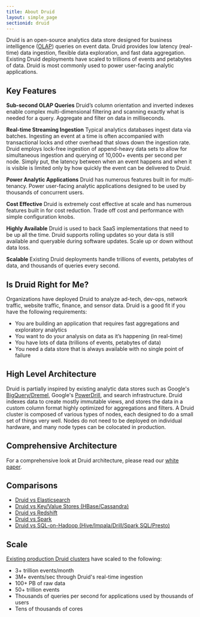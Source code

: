 ```yaml
---
title: About Druid
layout: simple_page
sectionid: druid
---
```


Druid is an open-source analytics data store designed for business intelligence
([OLAP](http://en.wikipedia.org/wiki/Online_analytical_processing))
queries on event data. Druid provides low latency (real-time) data
ingestion, flexible data exploration, and fast data aggregation. Existing Druid
deployments have scaled to trillions of events and petabytes of data. Druid is
most commonly used to power user-facing analytic applications.

## Key Features

**Sub-second OLAP Queries** Druid’s column orientation and inverted indexes enable
complex multi-dimensional filtering and scanning exactly what is needed for a
query. Aggregate and filter on data in milliseconds.

**Real-time Streaming Ingestion** Typical analytics databases ingest data via batches.
Ingesting an event at a time is often accompanied with transactional locks and
other overhead that slows down the ingestion rate. Druid employs lock-free
ingestion of append-heavy data sets to allow for simultaneous ingestion and
querying of 10,000+ events per second per node. Simply put, the latency between
when an event happens and when it is visible is limited only by how quickly the
event can be delivered to Druid.

**Power Analytic Applications** Druid has numerous features built in for multi-tenancy. Power user-facing analytic applications designed to be used by
thousands of concurrent users.

**Cost Effective** Druid is extremely cost effective at scale and has numerous features built in for cost reduction.
Trade off cost and performance with simple configuration knobs.

**Highly Available** Druid is used to back SaaS implementations that need to be
up all the time. Druid supports rolling updates so your data is still available and queryable during software
updates. Scale up or down without data loss.

**Scalable** Existing Druid deployments handle trillions of events, petabytes
of data, and thousands of queries every second.

## Is Druid Right for Me?

Organizations have deployed Druid to analyze ad-tech, dev-ops, network traffic,
website traffic, finance, and sensor data. Druid is a good fit
if you have the following requirements:

- You are building an application that requires fast aggregations and exploratory analytics
- You want to do your analysis on data as it’s happening (in real-time)
- You have lots of data (trillions of events, petabytes of data)
- You need a data store that is always available with no single point of failure

## High Level Architecture
Druid is partially inspired by existing analytic data stores such as Google's
[BigQuery/Dremel](http://static.googleusercontent.com/media/research.google.com/en/us/pubs/archive/36632.pdf),
Google's [PowerDrill](http://vldb.org/pvldb/vol5/p1436_alexanderhall_vldb2012.pdf), and
search infrastructure. Druid indexes data to create mostly immutable views,
and stores the data in a custom column format highly optimized for aggregations and
filters. A Druid cluster is composed of various types of nodes, each designed
to do a small set of things very well. Nodes do not need to be deployed on individual hardware,
and many node types can be colocated in production.

## Comprehensive Architecture

For a comprehensive look at Druid architecture, please read our [white paper](http://static.druid.io/docs/druid.pdf).

## Comparisons

- [Druid vs Elasticsearch](/docs/latest/comparisons/druid-vs-elasticsearch.html)
- [Druid vs Key/Value Stores (HBase/Cassandra)](/docs/latest/comparisons/druid-vs-key-value.html)
- [Druid vs Redshift](/docs/latest/comparisons/druid-vs-redshift.html)
- [Druid vs Spark](/docs/latest/comparisons/druid-vs-spark.html)
- [Druid vs SQL-on-Hadoop (Hive/Impala/Drill/Spark SQL/Presto)](/docs/latest/comparisons/druid-vs-sql-on-hadoop.html)

## Scale

[Existing production Druid clusters](http://www.marketwired.com/press-release/metamarkets-clients-analyzing-100-billion-programmatic-events-daily-on-track-surpass-2061596.htm) have scaled to the following:

- 3+ trillion events/month
- 3M+ events/sec through Druid's real-time ingestion
- 100+ PB of raw data
- 50+ trillion events
- Thousands of queries per second for applications used by thousands of users
- Tens of thousands of cores

